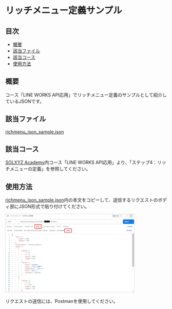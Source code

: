 # リッチメニュー定義サンプル <!-- omit in toc -->

## 目次 <!-- omit in toc -->

- [概要](#概要)
- [該当ファイル](#該当ファイル)
- [該当コース](#該当コース)
- [使用方法](#使用方法)

## 概要

コース「LINE WORKS API応用」でリッチメニュー定義のサンプルとして紹介しているJSONです。

## 該当ファイル

[richmenu_json_sample.json](./richmenu_json_sample.json)

## 該当コース

[SOLXYZ Academy](https://academy.solxyz.co.jp)内コース「LINE WORKS API応用」より、「ステップ4：リッチメニューの定義」を参照してください。

## 使用方法

[richmenu_json_sample.json](./richmenu_json_sample.json)内の本文をコピーして、送信するリクエストのボディ部にJSON形式で貼り付けてください。

<img alt="起動" src="richmenu_sample01.png" width="80%">

リクエストの送信には、Postmanを使用してください。
